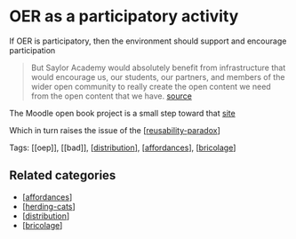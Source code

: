# OER as a participatory activity

If OER is participatory, then the environment should support and encourage participation

> But Saylor Academy would absolutely benefit from infrastructure that would encourage us, our students, our partners, and members of the wider open community to really create the open content we need from the open content that we have. [source](http://www.saylor.org/2016/04/blog-oer-as-a-participatory-activity/)

The Moodle open book project is a small step toward that [site](https://davidtjones.wordpress.com/research/the-moodle-open-book-module-project/)

Which in turn raises the issue of the [[reusability-paradox]]

Tags: [[oep]], [[bad]], [[distribution]], [[affordances]], [[bricolage]] 

## Related categories

- [[affordances]]
- [[herding-cats]]
- [[distribution]]
- [[bricolage]]


[//begin]: # "Autogenerated link references for markdown compatibility"
[reusability-paradox]: ../Bricolage/reusability-paradox.md "Reusability Paradox"
[distribution]: ../distribution.md "Distribution"
[affordances]: ../affordances.md "Affordances"
[bricolage]: ../bricolage.md "Bricolage"
[affordances]: ../affordances.md "Affordances"
[herding-cats]: ../herding-cats.md "Herding Cats"
[distribution]: ../distribution.md "Distribution"
[bricolage]: ../bricolage.md "Bricolage"
[//end]: # "Autogenerated link references"
[//begin]: # "Autogenerated link references for markdown compatibility"
[reusability-paradox]: ../Bricolage/reusability-paradox.md "Reusability Paradox"
[distribution]: ../distribution.md "Distribution"
[affordances]: ../affordances.md "Affordances"
[bricolage]: ../bricolage.md "Bricolage"
[affordances]: ../affordances.md "Affordances"
[herding-cats]: ../herding-cats.md "Herding Cats"
[distribution]: ../distribution.md "Distribution"
[bricolage]: ../bricolage.md "Bricolage"
[//end]: # "Autogenerated link references"